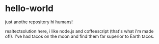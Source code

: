 # hello-world
just anothe repository
hi humans!

realtectsolution here, i like node.js and coffeescript (that's what i'm made of!).
I've had tacos on the moon and find them far superior to Earth tacos.
